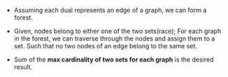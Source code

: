 - Assuming each dual represents an edge of a graph, we can form a forest.

- Given, nodes belong to either one of the two sets(race); For each graph in the forest, we can traverse through the nodes and assign them to a set. Such that no two nodes of an edge belong to the same set.
- Sum of the **max cardinality of two sets for each graph** is the desired result.
